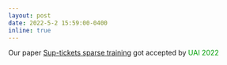 ```yaml
---
layout: post
date: 2022-5-2 15:59:00-0400
inline: true
---
```


Our paper [Sup-tickets sparse training](https://arxiv.org/abs/2205.15322) got accepted by <font color=009f06>UAI 2022</font>

